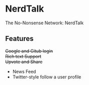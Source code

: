 # NerdTalk
The No-Nonsense Network: NerdTalk

## Features   
~~Google and Gitub login~~   
~~Rich text Support~~   
~~Upvote and Share~~   
* News Feed
* Twitter-style follow a user profile